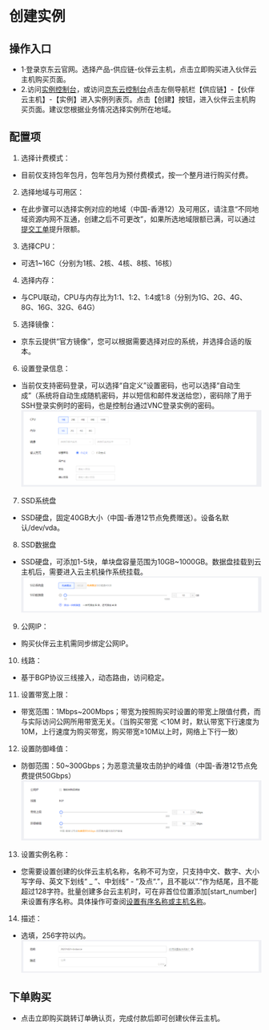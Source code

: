 # 创建实例
## 操作入口
- 1·登录京东云官网。选择产品-供应链-伙伴云主机，点击立即购买进入伙伴云主机购买页面。
- 2.访问[实例控制台](https://cnsx-console.jdcloud.com/compute/vm/list)，或访问[京东云控制台](https://console.jdcloud.com)点击左侧导航栏【供应链】-【伙伴云主机】-【实例】进入实例列表页。点击【创建】按钮，进入伙伴云主机购买页面。建议您根据业务情况选择实例所在地域。
## 配置项
1. 选择计费模式：
 * 目前仅支持包年包月，包年包月为预付费模式，按一个整月进行购买付费。
2. 选择地域与可用区：
 * 在此步骤可以选择实例对应的地域（中国-香港12）及可用区，请注意“不同地域资源内网不互通，创建之后不可更改”，如果所选地域限额已满，可以通过[提交工单](https://ticket.jdcloud.com/myorder/submit)提升限额。
3. 选择CPU：
 * 可选1~16C（分别为1核、2核、4核、8核、16核）
4. 选择内存：
 * 与CPU联动，CPU与内存比为1:1、1:2、1:4或1:8（分别为1G、2G、4G、8G、16G、32G、64G）
5. 选择镜像：
 * 京东云提供“官方镜像”，您可以根据需要选择对应的系统，并选择合适的版本。
6. 设置登录信息：
 * 当前仅支持密码登录，可以选择“自定义”设置密码，也可以选择“自动生成”（系统将自动生成随机密码，并以短信和邮件发送给您），密码除了用于SSH登录实例时的密码，也是控制台通过VNC登录实例的密码。 
![sdsd](../../../../image/vmx/cpuMem.png)
7. SSD系统盘
  - SSD硬盘，固定40GB大小（中国-香港12节点免费赠送）。设备名默认/dev/vda。         
8. SSD数据盘
  - SSD硬盘，可添加1-5块，单块盘容量范围为10GB~1000GB。数据盘挂载到云主机后，需要进入云主机操作系统挂载。 
![sdsd](../../../../image/vmx/SSD.png)  

9. 公网IP：
 * 购买伙伴云主机需同步绑定公网IP。
10. 线路：
 * 基于BGP协议三线接入，动态路由，访问稳定。               
11. 设置带宽上限： 
 * 带宽范围：1Mbps~200Mbps；带宽为按照购买时设置的带宽上限值付费，而与实际访问公网所用带宽无关。（当购买带宽 ＜10M 时，默认带宽下行速度为10M，上行速度为购买带宽，购买带宽≥10M以上时，网络上下行一致）
12. 设置防御峰值：
 * 防御范围：50~300Gbps；为恶意流量攻击防护的峰值（中国-香港12节点免费提供50Gbps）
![sdsd](../../../../image/vmx/IP.png)  

13. 设置实例名称：
  * 您需要设置创建的伙伴云主机名称，名称不可为空，只支持中文、数字、大小写字母、英文下划线“ _ ”、中划线“ - ”及点“.”，且不能以“.”作为结尾，且不能超过128字符。批量创建多台云主机时，可在非首位位置添加[start_number]来设置有序名称。具体操作可查阅[设置有序名称或主机名称](https://docs.jdcloud.com/cn/virtual-machines/set-ordered-name)。
14. 描述：
  * 选填，256字符以内。
![sdsd](../../../../image/vmx/name.png)  

## 下单购买
  - 点击立即购买跳转订单确认页，完成付款后即可创建伙伴云主机。




